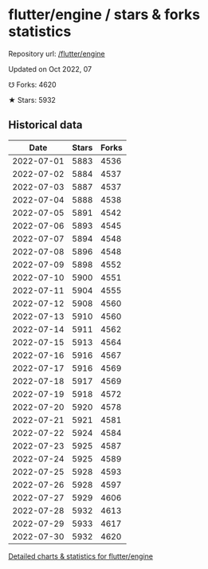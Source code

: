 # flutter/engine / stars & forks statistics

Repository url: [/flutter/engine](https://github.com/flutter/engine)

Updated on Oct 2022, 07

☋ Forks: 4620

★ Stars: 5932

## Historical data
| Date | Stars | Forks |
|------|-------|-------|
| 2022-07-01 | 5883 | 4536 | 
| 2022-07-02 | 5884 | 4537 | 
| 2022-07-03 | 5887 | 4537 | 
| 2022-07-04 | 5888 | 4538 | 
| 2022-07-05 | 5891 | 4542 | 
| 2022-07-06 | 5893 | 4545 | 
| 2022-07-07 | 5894 | 4548 | 
| 2022-07-08 | 5896 | 4548 | 
| 2022-07-09 | 5898 | 4552 | 
| 2022-07-10 | 5900 | 4551 | 
| 2022-07-11 | 5904 | 4555 | 
| 2022-07-12 | 5908 | 4560 | 
| 2022-07-13 | 5910 | 4560 | 
| 2022-07-14 | 5911 | 4562 | 
| 2022-07-15 | 5913 | 4564 | 
| 2022-07-16 | 5916 | 4567 | 
| 2022-07-17 | 5916 | 4569 | 
| 2022-07-18 | 5917 | 4569 | 
| 2022-07-19 | 5918 | 4572 | 
| 2022-07-20 | 5920 | 4578 | 
| 2022-07-21 | 5921 | 4581 | 
| 2022-07-22 | 5924 | 4584 | 
| 2022-07-23 | 5925 | 4587 | 
| 2022-07-24 | 5925 | 4589 | 
| 2022-07-25 | 5928 | 4593 | 
| 2022-07-26 | 5928 | 4597 | 
| 2022-07-27 | 5929 | 4606 | 
| 2022-07-28 | 5932 | 4613 | 
| 2022-07-29 | 5933 | 4617 | 
| 2022-07-30 | 5932 | 4620 | 


[Detailed charts & statistics for flutter/engine](https://reviewgithub.com/rep/flutter/engine)

